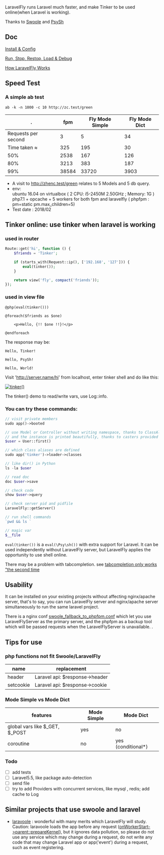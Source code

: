 LaravelFly runs Laravel much faster, and make Tinker to be used online(when Laravel is working).

Thanks to [Swoole](https://github.com/swoole/swoole-src) and [PsySh](https://github.com/bobthecow/psysh)

## Doc

[Install & Config](doc/install.md)

[Run, Stop, Restop, Load & Debug](doc/server.md)

[How LaravelFly Works](doc/design.md)

## Speed Test

### A simple ab test 

 `ab -k -n 1000 -c 10 http://zc.test/green `

.   | fpm |  Fly Mode Simple | Fly Mode Dict
------------ | ------------ | ------------- | ------------- 
Requests per second   | 3 |  5  | 34
Time taken ≈ | 325 | 195  | 30
  50%  | 2538|   167  | 126
  80%  |   3213|  383   | 187
  99%   | 38584| 33720  | 3903

* A visit to http://zhenc.test/green relates to 5 Models and 5 db query.
* env:   
ubuntu 16.04 on virtualbox ( 2 CPU: i5-2450M 2.50GHz ; Memory: 1G  )  
php7.1 + opcache + 5 workers for both fpm and laravelfly ( phpfpm : pm=static  pm.max_children=5)
* Test date : 2018/02
## Tinker online: use tinker when laravel is working

### used in router

```php
Route::get('hi', function () {
    $friends = 'Tinker';

    if (starts_with(Request::ip(), ['192.168', '127'])) {
        eval(tinker());
    }

    return view('fly', compact('friends'));
});
```

### used in view file

```blade.php
@php(eval(tinker()))

@foreach($friends as $one)

    <p>Hello, {!! $one !!}!</p>

@endforeach
```

The response may be:
```
Hello, Tinker!

Hello, PsySh!

Hello, World!
```

Visit 'http://server.name/hi' from localhost, enter tinker shell and do like this: 

[![tinker()](https://asciinema.org/a/zq5HDcGf2Fp5HcMtRw0ZOSXXD.png)](https://asciinema.org/a/zq5HDcGf2Fp5HcMtRw0ZOSXXD?t=3)

The tinker() demo to read/write vars, use Log::info. 

### You can try these commands:
```php
// visit private members
sudo app()->booted

// use Model or Controller without writing namespace, thanks to ClassAliasAutoloader
// and the instance is printed beautifully, thanks to casters provided by laravel
$user = User::first()

// which class aliases are defined
sudo app('tinker')->loader->classes

// like dir() in Python
ls -la $user

// read doc
doc $user->save

// check code
show $user->query

// check server pid and pidfile
LaravelFly::getServer()

// run shell commands
`pwd && ls `

// magic var
$__file

```

`eval(tinker())` is a `eval(\Psy\sh())` with extra support for Laravel. It can be used independently without LaravelFly server, but LaravelFly applies the opportunity to use shell online.

There may be a problem with tabcompletion. see [tabcompletion only works "the second time](https://github.com/bobthecow/psysh/issues/435)


## Usability 

It can be installed on your existing projects without affecting nginx/apache server, that's to say, you can run LaravelFly server and nginx/apache server simultaneously to run the same laravel project.

There is a nginx conf [swoole_fallback_to_phpfpm.conf](config/swoole_fallback_to_phpfpm.conf) which let you use LaravelFlyServer as the primary server, and the phpfpm as a backup tool which will be passed requests when the LaravelFlyServer is unavailable. .

## Tips for use

### php functions not fit Swoole/LaravelFly

name | replacement
------------ | ------------ 
header | Laravel api: $response->header
setcookie | Laravel api: $response->cookie

### Mode Simple vs Mode Dict

features  |  Mode Simple | Mode Dict 
------------ | ------------ | ------------- 
global vars like $_GET, $_POST | yes  | no
coroutine| no  | yes (conditional*)

### Todo

- [ ] add tests
- [ ] Laravel5.5, like package auto-detection
- [ ] send file
- [ ] try to add Providers with concurrent services, like mysql , redis;  add cache to Log

## Similar projects that use swoole and laravel

* [laravoole](https://github.com/garveen/laravoole) : wonderful with many merits which LaravelFly will study. Caution: laravoole loads the app before any request ([onWorkerStart->parent::prepareKernel](https://github.com/garveen/laravoole/blob/master/src/Wrapper/Swoole.php)),  but it ignores data pollution, so please do not use any service which may change during a request, do not write any code that may change Laravel app or app('event') during a request, such as event registering.
